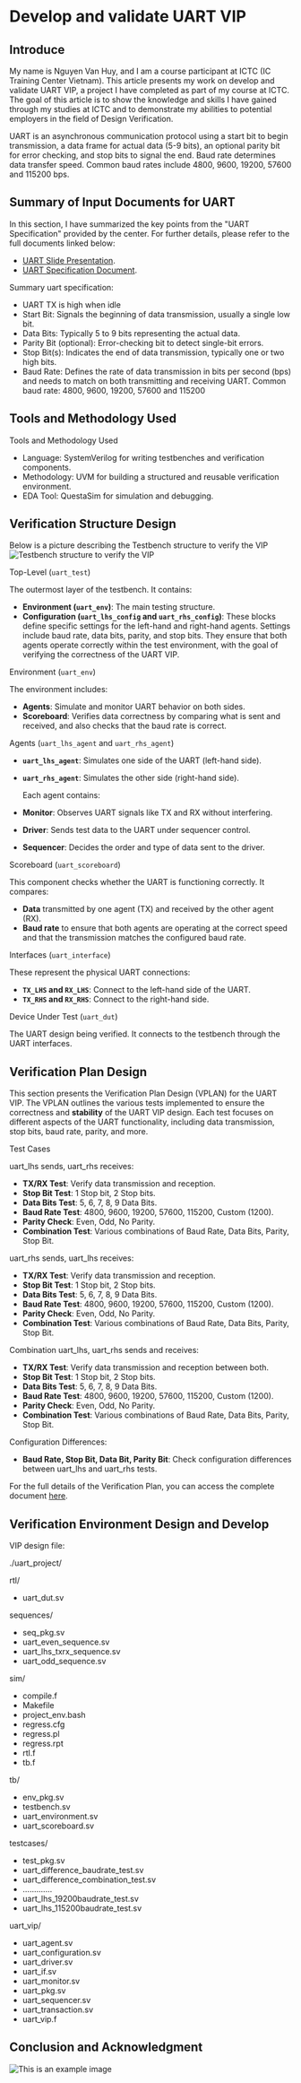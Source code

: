 # Develop and validate UART VIP

## Introduce
My name is Nguyen Van Huy, and I am a course participant at ICTC (IC Training Center Vietnam). This article presents my work on develop and validate UART VIP, a project I have completed as part of my course at ICTC. The goal of this article is to show the knowledge and skills I have gained through my studies at ICTC and to demonstrate my abilities to potential employers in the field of Design Verification.

UART is an asynchronous communication protocol using a start bit to begin transmission, a data frame for actual data (5-9 bits), an optional parity bit for error checking, and stop bits to signal the end. Baud rate determines data transfer speed. Common baud rates include 4800, 9600, 19200, 57600 and 115200 bps.

## Summary of Input Documents for UART

In this section, I have summarized the key points from the "UART Specification" provided by the center.
For further details, please refer to the full documents linked below:
- [UART Slide Presentation](https://github.com/huynv1212/Uart_Verification/blob/b7d4db5c69995b3bbfcb4ec77676a7f98ebc095e/14.%20Project%202.%20Develop%20and%20validate%20UART%20VIP.pdf).
- [UART Specification Document](https://github.com/huynv1212/Uart_Verification/blob/dbb30989dad604e863c3684781a27175cdc2aa41/UART%20Protocol%20summary.pdf).

Summary uart specification:
- UART TX is high when idle
- Start Bit: Signals the beginning of data transmission, usually a single low bit.
- Data Bits: Typically 5 to 9 bits representing the actual data.
- Parity Bit (optional): Error-checking bit to detect single-bit errors.
- Stop Bit(s): Indicates the end of data transmission, typically one or two high bits.
- Baud Rate: Defines the rate of data transmission in bits per second (bps) and needs to match on
both transmitting and receiving UART. Common baud rate: 4800, 9600, 19200, 57600 and
115200

## Tools and Methodology Used
Tools and Methodology Used
- Language: SystemVerilog for writing testbenches and verification components.
- Methodology: UVM for building a structured and reusable verification environment.
- EDA Tool: QuestaSim for simulation and debugging.
## Verification Structure Design
Below is a picture describing the Testbench structure to verify the VIP
![Testbench structure to verify the VIP](Structure_env.png)

Top-Level (`uart_test`)

  The outermost layer of the testbench. It contains:
- **Environment (`uart_env`)**: The main testing structure.
- **Configuration (`uart_lhs_config` and `uart_rhs_config`)**: These blocks define specific settings for the left-hand and right-hand agents. Settings include baud rate, data bits, parity, and stop bits. They ensure that both agents operate correctly within the test environment, with the goal of verifying the correctness of the UART VIP.

Environment (`uart_env`)

  The environment includes:
- **Agents**: Simulate and monitor UART behavior on both sides.
- **Scoreboard**: Verifies data correctness by comparing what is sent and received, and also checks that the baud rate is correct.

Agents (`uart_lhs_agent` and `uart_rhs_agent`)

- **`uart_lhs_agent`**: Simulates one side of the UART (left-hand side).
- **`uart_rhs_agent`**: Simulates the other side (right-hand side).

  Each agent contains:
- **Monitor**: Observes UART signals like TX and RX without interfering.
- **Driver**: Sends test data to the UART under sequencer control.
- **Sequencer**: Decides the order and type of data sent to the driver.

Scoreboard (`uart_scoreboard`)

  This component checks whether the UART is functioning correctly. It compares:
- **Data** transmitted by one agent (TX) and received by the other agent (RX).
- **Baud rate** to ensure that both agents are operating at the correct speed and that the transmission matches the configured baud rate.

Interfaces (`uart_interface`)

  These represent the physical UART connections:
- **`TX_LHS` and `RX_LHS`**: Connect to the left-hand side of the UART.
- **`TX_RHS` and `RX_RHS`**: Connect to the right-hand side.

Device Under Test (`uart_dut`)

  The UART design being verified. It connects to the testbench through the UART interfaces.


## Verification Plan Design

This section presents the Verification Plan Design (VPLAN) for the UART VIP. The VPLAN outlines the various tests implemented to ensure the correctness and **stability** of the UART VIP design. Each test focuses on different aspects of the UART functionality, including data transmission, stop bits, baud rate, parity, and more.

 Test Cases

 uart_lhs sends, uart_rhs receives:
- **TX/RX Test**: Verify data transmission and reception.
- **Stop Bit Test**: 1 Stop bit, 2 Stop bits.
- **Data Bits Test**: 5, 6, 7, 8, 9 Data Bits.
- **Baud Rate Test**: 4800, 9600, 19200, 57600, 115200, Custom (1200).
- **Parity Check**: Even, Odd, No Parity.
- **Combination Test**: Various combinations of Baud Rate, Data Bits, Parity, Stop Bit.

 uart_rhs sends, uart_lhs receives:
- **TX/RX Test**: Verify data transmission and reception.
- **Stop Bit Test**: 1 Stop bit, 2 Stop bits.
- **Data Bits Test**: 5, 6, 7, 8, 9 Data Bits.
- **Baud Rate Test**: 4800, 9600, 19200, 57600, 115200, Custom (1200).
- **Parity Check**: Even, Odd, No Parity.
- **Combination Test**: Various combinations of Baud Rate, Data Bits, Parity, Stop Bit.

 Combination uart_lhs, uart_rhs sends and receives:
- **TX/RX Test**: Verify data transmission and reception between both.
- **Stop Bit Test**: 1 Stop bit, 2 Stop bits.
- **Data Bits Test**: 5, 6, 7, 8, 9 Data Bits.
- **Baud Rate Test**: 4800, 9600, 19200, 57600, 115200, Custom (1200).
- **Parity Check**: Even, Odd, No Parity.
- **Combination Test**: Various combinations of Baud Rate, Data Bits, Parity, Stop Bit.

 Configuration Differences:
- **Baud Rate, Stop Bit, Data Bit, Parity Bit**: Check configuration differences between uart_lhs and uart_rhs tests.

For the full details of the Verification Plan, you can access the complete document [here](your_link_here).

## Verification Environment Design and Develop
VIP design file:

./uart_project/

rtl/

- uart_dut.sv
  
sequences/

- seq_pkg.sv
- uart_even_sequence.sv
- uart_lhs_txrx_sequence.sv
- uart_odd_sequence.sv
 
sim/

- compile.f
- Makefile
- project_env.bash
- regress.cfg
- regress.pl
- regress.rpt
- rtl.f
- tb.f
  
tb/

- env_pkg.sv
- testbench.sv
- uart_environment.sv
- uart_scoreboard.sv
  
testcases/

- test_pkg.sv
- uart_difference_baudrate_test.sv
- uart_difference_combination_test.sv
- .............
- uart_lhs_19200baudrate_test.sv
- uart_lhs_115200baudrate_test.sv
  
uart_vip/

- uart_agent.sv
- uart_configuration.sv
- uart_driver.sv
- uart_if.sv
- uart_monitor.sv
- uart_pkg.sv
- uart_sequencer.sv
- uart_transaction.sv
- uart_vip.f


## Conclusion and Acknowledgment


![This is an example image](Structure_env.png)
